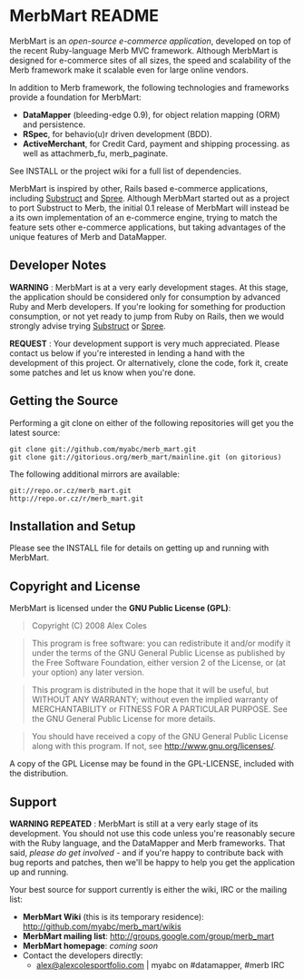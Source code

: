 MerbMart README
===============

MerbMart is an *open-source e-commerce application*, developed on top of the 
recent Ruby-language Merb MVC framework. Although MerbMart is designed for 
e-commerce sites of all sizes, the speed and scalability of the Merb framework 
make it scalable even for large online vendors.

In addition to Merb framework, the following technologies and frameworks
provide a foundation for MerbMart:

 * **DataMapper** (bleeding-edge 0.9), for object relation mapping (ORM) and 
   persistence.
 * **RSpec**, for behavio(u)r driven development (BDD).
 * **ActiveMerchant**, for Credit Card, payment and shipping processing.
   as well as attachmerb\_fu, merb\_paginate.

See INSTALL or the project wiki for a full list of dependencies.

MerbMart is inspired by other, Rails based e-commerce applications, including
[Substruct][substruct] and [Spree][spree]. Although MerbMart started out as a
project to port Substruct to Merb, the initial 0.1 release of MerbMart will
instead be a its own implementation of an e-commerce engine, trying to match
the feature sets other e-commerce applications, but taking advantages of the
unique features of Merb and DataMapper.

Developer Notes
---------------

**WARNING** : MerbMart is at a very early development stages. At this stage, 
the application should be considered only for consumption by advanced Ruby and
Merb developers. If you're looking for something for production consumption,
or not yet ready to jump from Ruby on Rails, then we would strongly advise 
trying [Substruct][substruct] or [Spree][spree].

**REQUEST** : Your development support is very much appreciated. Please 
contact us below if you're interested in lending a hand with the development 
of this project. Or alternatively, clone the code, fork it, create some
patches and let us know when you're done.

Getting the Source
------------------

Performing a git clone on either of the following repositories will get you 
the latest source:

    git clone git://github.com/myabc/merb_mart.git
    git clone git://gitorious.org/merb_mart/mainline.git (on gitorious)

The following additional mirrors are available:

    git://repo.or.cz/merb_mart.git
    http://repo.or.cz/r/merb_mart.git

Installation and Setup
----------------------

Please see the INSTALL file for details on getting up and running with MerbMart.

Copyright and License
---------------------

MerbMart is licensed under the **GNU Public License (GPL)**:

   > Copyright (C) 2008  Alex Coles

   > This program is free software: you can redistribute it and/or modify
   > it under the terms of the GNU General Public License as published by
   > the Free Software Foundation, either version 2 of the License, or
   > (at your option) any later version.

   > This program is distributed in the hope that it will be useful,
   > but WITHOUT ANY WARRANTY; without even the implied warranty of
   > MERCHANTABILITY or FITNESS FOR A PARTICULAR PURPOSE.  See the
   > GNU General Public License for more details.

   > You should have received a copy of the GNU General Public License
   > along with this program.  If not, see <http://www.gnu.org/licenses/>.

A copy of the GPL License may be found in the GPL-LICENSE, included with
the distribution.

Support
-------

**WARNING REPEATED** : MerbMart is still at a very early stage of its 
development. You should not use this code unless you're reasonably secure with 
the Ruby language, and the DataMapper and Merb frameworks. That said, _please 
do get involved_ - and if you're happy to contribute back with bug reports and 
patches, then we'll be happy to help you get the application up and running.

Your best source for support currently is either the wiki, IRC or the mailing
list:

 * **MerbMart Wiki** (this is its temporary residence):
    http://github.com/myabc/merb_mart/wikis
 * **MerbMart mailing list**:
    <http://groups.google.com/group/merb_mart>
 * **MerbMart homepage**: _coming soon_
 * Contact the developers directly:
    - <alex@alexcolesportfolio.com> | myabc on #datamapper, #merb IRC

[substruct]:http://code.google.com/p/substruct/ "Substruct e-commerce project"
[spree]:http://spreehq.org/ "Spree Online Commerce for Ruby on Rails"
